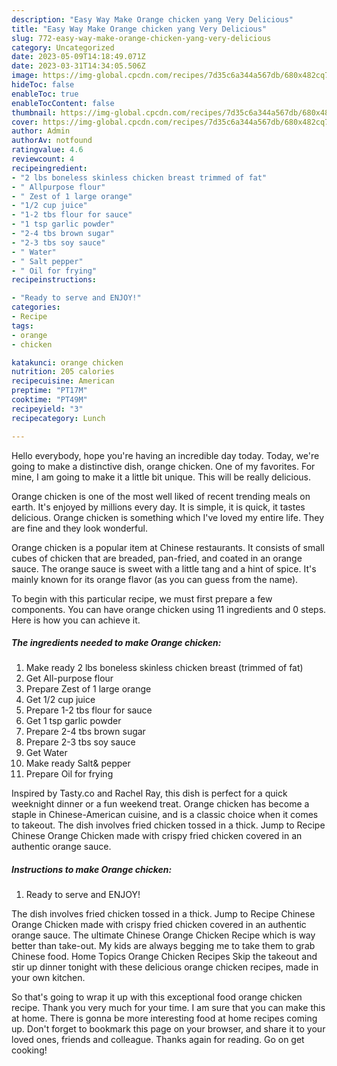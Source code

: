 ```yaml
---
description: "Easy Way Make Orange chicken yang Very Delicious"
title: "Easy Way Make Orange chicken yang Very Delicious"
slug: 772-easy-way-make-orange-chicken-yang-very-delicious
category: Uncategorized
date: 2023-05-09T14:18:49.071Z
date: 2023-03-31T14:34:05.506Z
image: https://img-global.cpcdn.com/recipes/7d35c6a344a567db/680x482cq70/orange-chicken-recipe-main-photo.jpg
hideToc: false
enableToc: true
enableTocContent: false
thumbnail: https://img-global.cpcdn.com/recipes/7d35c6a344a567db/680x482cq70/orange-chicken-recipe-main-photo.jpg
cover: https://img-global.cpcdn.com/recipes/7d35c6a344a567db/680x482cq70/orange-chicken-recipe-main-photo.jpg
author: Admin
authorAv: notfound
ratingvalue: 4.6
reviewcount: 4
recipeingredient:
- "2 lbs boneless skinless chicken breast trimmed of fat"
- " Allpurpose flour"
- " Zest of 1 large orange"
- "1/2 cup juice"
- "1-2 tbs flour for sauce"
- "1 tsp garlic powder"
- "2-4 tbs brown sugar"
- "2-3 tbs soy sauce"
- " Water"
- " Salt pepper"
- " Oil for frying"
recipeinstructions:

- "Ready to serve and ENJOY!"
categories:
- Recipe
tags:
- orange
- chicken

katakunci: orange chicken 
nutrition: 205 calories
recipecuisine: American
preptime: "PT17M"
cooktime: "PT49M"
recipeyield: "3"
recipecategory: Lunch

---
```



Hello everybody, hope you're having an incredible day today. Today, we're going to make a distinctive dish, orange chicken. One of my favorites. For mine, I am going to make it a little bit unique. This will be really delicious.

Orange chicken is one of the most well liked of recent trending meals on earth. It's enjoyed by millions every day. It is simple, it is quick, it tastes delicious. Orange chicken is something which I've loved my entire life. They are fine and they look wonderful.

Orange chicken is a popular item at Chinese restaurants. It consists of small cubes of chicken that are breaded, pan-fried, and coated in an orange sauce. The orange sauce is sweet with a little tang and a hint of spice. It&#39;s mainly known for its orange flavor (as you can guess from the name).


To begin with this particular recipe, we must first prepare a few components. You can have orange chicken using 11 ingredients and 0 steps. Here is how you can achieve it.

<!--inarticleads1-->

##### The ingredients needed to make Orange chicken:

1. Make ready 2 lbs boneless skinless chicken breast (trimmed of fat)
1. Get  All-purpose flour
1. Prepare  Zest of 1 large orange
1. Get 1/2 cup juice
1. Prepare 1-2 tbs flour for sauce
1. Get 1 tsp garlic powder
1. Prepare 2-4 tbs brown sugar
1. Prepare 2-3 tbs soy sauce
1. Get  Water
1. Make ready  Salt&amp; pepper
1. Prepare  Oil for frying


Inspired by Tasty.co and Rachel Ray, this dish is perfect for a quick weeknight dinner or a fun weekend treat. Orange chicken has become a staple in Chinese-American cuisine, and is a classic choice when it comes to takeout. The dish involves fried chicken tossed in a thick. Jump to Recipe Chinese Orange Chicken made with crispy fried chicken covered in an authentic orange sauce. 

<!--inarticleads2-->

##### Instructions to make Orange chicken:


1. Ready to serve and ENJOY!

The dish involves fried chicken tossed in a thick. Jump to Recipe Chinese Orange Chicken made with crispy fried chicken covered in an authentic orange sauce. The ultimate Chinese Orange Chicken Recipe which is way better than take-out. My kids are always begging me to take them to grab Chinese food. Home Topics Orange Chicken Recipes Skip the takeout and stir up dinner tonight with these delicious orange chicken recipes, made in your own kitchen. 

So that's going to wrap it up with this exceptional food orange chicken recipe. Thank you very much for your time. I am sure that you can make this at home. There is gonna be more interesting food at home recipes coming up. Don't forget to bookmark this page on your browser, and share it to your loved ones, friends and colleague. Thanks again for reading. Go on get cooking!

